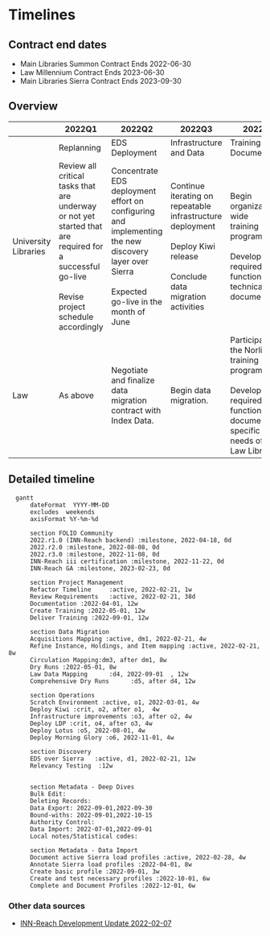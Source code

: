 # Timelines

## Contract end dates

- Main Libraries Summon Contract Ends 2022-06-30
- Law Millennium Contract Ends 2023-06-30
- Main Libraries Sierra Contract Ends 2023-09-30

## Overview

| |2022Q1|2022Q2|2022Q3|2022Q4|2023Q1|2023Q2|
|-|-|-|-|-|-|-|
||Replanning|EDS Deployment|Infrastructure and Data|Training and Documentation|Pre-Implementation|Implementation|
|University<br /> Libraries|Review all critical tasks that are<br /> underway or not yet started that<br /> are required for a successful go-live<br /><br />Revise project schedule accordingly|Concentrate EDS deployment effort on<br /> configuring and implementing<br /> the new discovery layer over Sierra<br /><br />Expected go-live in the month of June|Continue iterating on repeatable<br /> infrastructure deployment<br /><br />Deploy Kiwi release<br /><br />Conclude data migration activities|Begin organization-wide<br /> training program<br /><br />Develop required functional and<br /> technical documentation|Deploy Lotus release|Complete readiness<br /> checklist for go-live|
|Law|As above|Negotiate and finalize data<br /> migration contract with Index Data.|Begin data migration.|Participate in the Norlin<br /> training program.<br /><br />Develop required functional<br /> documentation specific to the<br /> needs of the Law Library|Conclude data migration<br /> activities.|As above|

## Detailed timeline

```{mermaid}
  gantt
      dateFormat  YYYY-MM-DD
      excludes  weekends
      axisFormat %Y-%m-%d

      section FOLIO Community
      2022.r1.0 (INN-Reach backend) :milestone, 2022-04-18, 0d
      2022.r2.0 :milestone, 2022-08-08, 0d
      2022.r3.0 :milestone, 2022-11-08, 0d
      INN-Reach iii certification :milestone, 2022-11-22, 0d
      INN-Reach GA :milestone, 2023-02-23, 0d

      section Project Management
      Refactor Timeline     :active, 2022-02-21, 1w
      Review Requirements   :active, 2022-02-21, 38d
      Documentation :2022-04-01, 12w
      Create Training :2022-05-01, 12w
      Deliver Training :2022-09-01, 12w

      section Data Migration
      Acquisitions Mapping :active, dm1, 2022-02-21, 4w
      Refine Instance, Holdings, and Item mapping :active, 2022-02-21, 8w
      Circulation Mapping:dm3, after dm1, 8w
      Dry Runs :2022-05-01, 8w
      Law Data Mapping      :d4, 2022-09-01  , 12w
      Comprehensive Dry Runs      :d5, after d4, 12w

      section Operations
      Scratch Environment :active, o1, 2022-03-01, 4w
      Deploy Kiwi :crit, o2, after o1,  4w
      Infrastructure improvements :o3, after o2, 4w
      Deploy LDP :crit, o4, after o3, 4w
      Deploy Lotus :o5, 2022-08-01, 4w
      Deploy Morning Glory :o6, 2022-11-01, 4w

      section Discovery
      EDS over Sierra   :active, d1, 2022-02-21, 12w
      Relevancy Testing  :12w


      section Metadata - Deep Dives
      Bulk Edit: 
      Deleting Records: 
      Data Export: 2022-09-01,2022-09-30
      Bound-withs: 2022-09-01,2022-10-15
      Authority Control: 
      Data Import: 2022-07-01,2022-09-01
      Local notes/Statistical codes: 

      section Metadata - Data Import
      Document active Sierra load profiles :active, 2022-02-28, 4w
      Annotate Sierra load profiles :2022-04-01, 8w
      Create basic profile :2022-09-01, 3w
      Create and test necessary profiles :2022-10-01, 6w
      Complete and Document Profiles :2022-12-01, 6w
```

### Other data sources

- [INN-Reach Development Update 2022-02-07](https://docs.google.com/presentation/d/1-DkuEd6Mh9lDpywmnRUTp1oF5NHmQcaI/edit#slide=id.p10)
